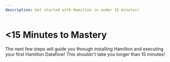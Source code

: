 ```yaml
---
description: Get started with Hamilton in under 15 minutes!
---
```


# <15 Minutes to Mastery

The next few steps will guide you through installing Hamilton and executing your first Hamilton Dataflow! This shouldn't take you longer than 15 minutes!
